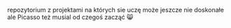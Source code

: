 repozytorium z projektami na których sie uczę
może jeszcze nie doskonałe ale Picasso też musial od czegoś zacząć 😸
